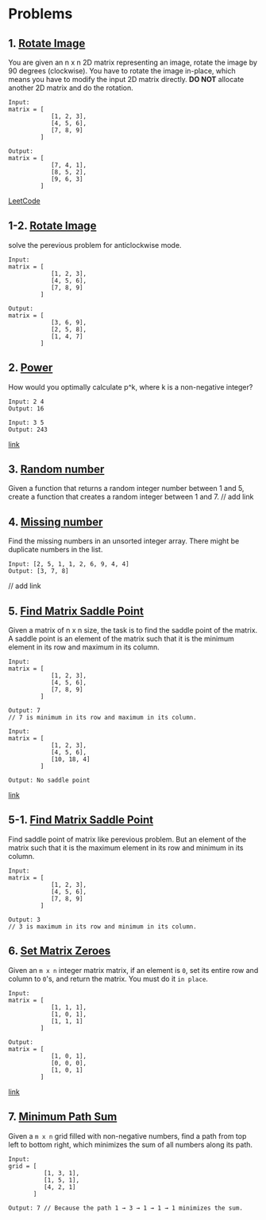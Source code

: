 # Problems
## 1. [Rotate Image](./RotateImage1.cpp)
You are given an n x n 2D matrix representing an image, rotate the image by 90 degrees (clockwise).
You have to rotate the image in-place, which means you have to modify the input 2D matrix directly. **DO NOT** allocate another 2D matrix and do the rotation.
```
Input:
matrix = [
            [1, 2, 3],
            [4, 5, 6],
            [7, 8, 9]
         ]

Output:
matrix = [
            [7, 4, 1],
            [8, 5, 2],
            [9, 6, 3]
         ]
```
[LeetCode](https://leetcode.com/problems/rotate-image/)


## 1-2. [Rotate Image](./RotateImage2.cpp)
solve the perevious problem for anticlockwise mode.
```
Input:
matrix = [
            [1, 2, 3],
            [4, 5, 6],
            [7, 8, 9]
         ]

Output:
matrix = [
            [3, 6, 9],
            [2, 5, 8],
            [1, 4, 7]
         ]
```

## 2. [Power](./Pow.cpp)
How would you optimally calculate p^k, where k is a non-negative integer?
```
Input: 2 4
Output: 16

Input: 3 5
Output: 243
```
[link](https://bit.ly/3hgN6wl)


## 3. [Random number](./RandomNumber.cpp)
Given a function that returns a random integer number between 1 and 5, create a function that creates a random integer between 1 and 7.
// add link


## 4. [Missing number](./MissingNumber.cpp)
Find the missing numbers in an unsorted integer array. There might be duplicate numbers in the list.
```
Input: [2, 5, 1, 1, 2, 6, 9, 4, 4]
Output: [3, 7, 8]
```
// add link


## 5. [Find Matrix Saddle Point](./matrixSaddlePoint.cpp)
Given a matrix of n x n size, the task is to find the saddle point of the matrix.
A saddle point is an element of the matrix such that it is the minimum element in its row and maximum in its column.
```
Input:
matrix = [
            [1, 2, 3],
            [4, 5, 6],
            [7, 8, 9]
         ]

Output: 7
// 7 is minimum in its row and maximum in its column.

Input:
matrix = [
            [1, 2, 3],
            [4, 5, 6],
            [10, 18, 4]
         ]

Output: No saddle point
```
[link](https://www.geeksforgeeks.org/saddle-point-matrix/)


## 5-1. [Find Matrix Saddle Point](./matrixSaddlePoint2.cpp)
Find saddle point of matrix like perevious problem.
But an element of the matrix such that it is the maximum element in its row and minimum in its column.
```
Input:
matrix = [
            [1, 2, 3],
            [4, 5, 6],
            [7, 8, 9]
         ]

Output: 3
// 3 is maximum in its row and minimum in its column.
```

## 6. [Set Matrix Zeroes](./SetMatrixZeroes.cpp)
Given an `m x n` integer matrix matrix, if an element is `0`, set its entire row and column to `0`'s, and return the matrix.
You must do it `in place`.
```
Input:
matrix = [
            [1, 1, 1],
            [1, 0, 1],
            [1, 1, 1]
         ]

Output:
matrix = [
            [1, 0, 1],
            [0, 0, 0],
            [1, 0, 1]
         ]
```
[link](https://leetcode.com/problems/set-matrix-zeroes/)


## 7. [Minimum Path Sum](./)
Given a `m x n` grid filled with non-negative numbers, find a path from top left to bottom right, which minimizes the sum of all numbers along its path.
```
Input:
grid = [
          [1, 3, 1],
          [1, 5, 1],
          [4, 2, 1]
       ]

Output: 7 // Because the path 1 → 3 → 1 → 1 → 1 minimizes the sum.
```
